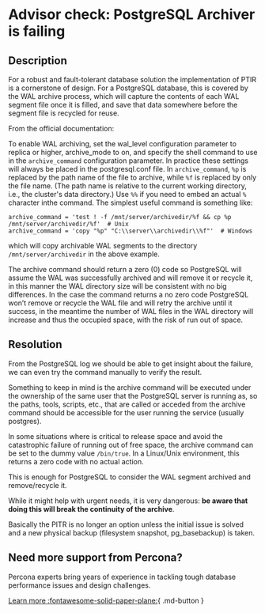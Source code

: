 # Advisor check: PostgreSQL Archiver is failing

## Description

For a robust and fault-tolerant database solution the implementation of PTIR is a cornerstone of design. For a PostgreSQL database, this is covered by the WAL archive process, which will capture the contents of each WAL segment file once it is filled, and save that data somewhere before the segment file is recycled for reuse. 

From the official documentation:

To enable WAL archiving, set the wal_level configuration parameter to replica or higher, archive_mode to on, and specify the shell command to use in the `archive_command` configuration parameter. In practice these settings will always be placed in the postgresql.conf file. In `archive_command`, `%p` is replaced by the path name of the file to archive, while `%f` is replaced by only the file name. (The path name is relative to the current working directory, i.e., the cluster's data directory.) Use `%%` if you need to embed an actual `%` character inthe command. The simplest useful command is something like:

```
archive_command = 'test ! -f /mnt/server/archivedir/%f && cp %p /mnt/server/archivedir/%f'  # Unix
archive_command = 'copy "%p" "C:\\server\\archivedir\\%f"'  # Windows
```

which will copy archivable WAL segments to the directory `/mnt/server/archivedir` in the above example.

The archive command should return a zero (0) code so PostgreSQL will assume the WAL was successfully archived and will remove it or recycle it, in this manner the WAL directory size will be consistent with no big differences. In the case the command returns a no zero code PostgreSQL won’t remove or recycle the WAL file and will retry the archive until it success, in the meantime the number of WAL files in the WAL directory will increase and thus the occupied space, with the risk of run out of space.


## Resolution

From the PostgreSQL log we should be able to get insight about the failure, we can even try the command manually to verify the result. 

Something to keep in mind is the archive command will be executed under the ownership of the same user that the PostgreSQL server is running as, so the paths, tools, scripts, etc., that are called or acceded from the archive command should be accessible for the user running the service (usually postgres).

In some situations where is critical to release space and avoid the catastrophic failure of running out of free space, the archive command can be set to the dummy value `/bin/true`. In a Linux/Unix environment, this returns a zero code with no actual action.

This is enough for PostgreSQL to consider the WAL segment archived and remove/recycle it. 

While it might help with urgent needs, it is very dangerous: **be aware that doing this will break the continuity of the archive**.

Basically the PITR is no longer an option unless the initial issue is solved and a new physical backup (filesystem snapshot, pg_basebackup) is taken.

## Need more support from Percona?

Percona experts bring years of experience in tackling tough database performance issues and design challenges.

[Learn more :fontawesome-solid-paper-plane:](https://per.co.na/subscribe){ .md-button }
